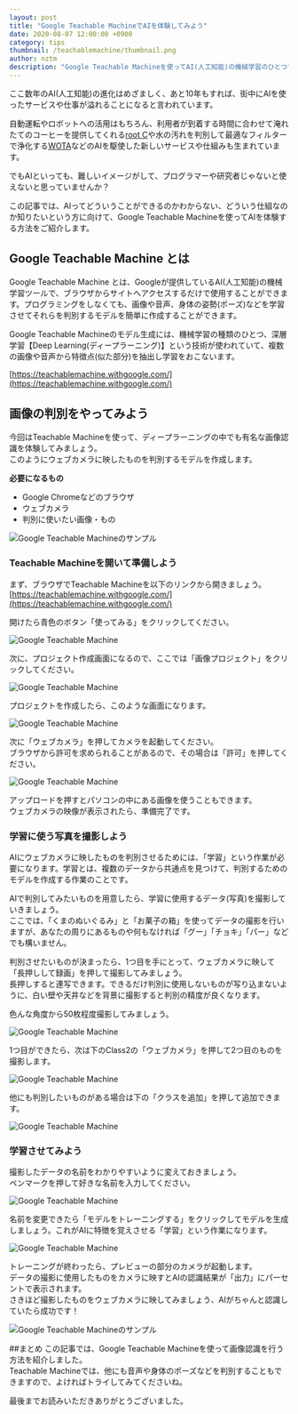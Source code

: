 ```yaml
---
layout: post
title: "Google Teachable MachineでAIを体験してみよう"
date: 2020-08-07 12:00:00 +0900
category: tips
thumbnail: /teachablemachine/thumbnail.png
author: nztm
description: "Google Teachable Machineを使ってAI(人工知能)の機械学習のひとつでもある画像認識をブラウザから簡単に体験してみよう。Google Teachable Machineを使えばプログラミングをする必要はなく、どなたでも簡単にAI(人工知能)を使うことができます。"
---
```


ここ数年のAI(人工知能)の進化はめざましく、あと10年もすれば、街中にAIを使ったサービスや仕事が溢れることになると言われています。

自動運転やロボットへの活用はもちろん、利用者が到着する時間に合わせて淹れたてのコーヒーを提供してくれる[root C](https://rootc.cafe/)や水の汚れを判別して最適なフィルターで浄化する[WOTA](https://wota.co.jp/)などのAIを駆使した新しいサービスや仕組みも生まれています。

でもAIといっても、難しいイメージがして、プログラマーや研究者じゃないと使えないと思っていませんか？

この記事では、AIってどういうことができるのかわからない、どういう仕組なのか知りたいという方に向けて、Google Teachable Machineを使ってAIを体験する方法をご紹介します。

## Google Teachable Machine とは

Google Teachable Machine とは、Googleが提供しているAI(人工知能)の機械学習ツールで、ブラウザからサイトへアクセスするだけで使用することができます。プログラミングをしなくても、画像や音声、身体の姿勢(ポーズ)などを学習させてそれらを判別するモデルを簡単に作成することができます。

Google Teachable Machineのモデル生成には、機械学習の種類のひとつ、深層学習【Deep Learning(ディープラーニング)】という技術が使われていて、複数の画像や音声から特徴点(似た部分)を抽出し学習をおこないます。

[https://teachablemachine.withgoogle.com/](https://teachablemachine.withgoogle.com/)

## 画像の判別をやってみよう
今回はTeachable Machineを使って、ディープラーニングの中でも有名な画像認識を体験してみましょう。  
このようにウェブカメラに映したものを判別するモデルを作成します。

**必要になるもの**

- Google Chromeなどのブラウザ
- ウェブカメラ
- 判別に使いたい画像・もの

![Google Teachable Machineのサンプル](googleteachablemachine.gif)

### Teachable Machineを開いて準備しよう

まず、ブラウザでTeachable Machineを以下のリンクから開きましょう。  
[https://teachablemachine.withgoogle.com/](https://teachablemachine.withgoogle.com/)

開けたら青色のボタン「使ってみる」をクリックしてください。

![Google Teachable Machine](0001.png)

次に、プロジェクト作成画面になるので、ここでは「画像プロジェクト」をクリックしてください。

![Google Teachable Machine](0002.png)

プロジェクトを作成したら、このような画面になります。

![Google Teachable Machine](0003.png)

次に「ウェブカメラ」を押してカメラを起動してください。  
ブラウザから許可を求められることがあるので、その場合は「許可」を押してください。

![Google Teachable Machine](0004.png)

アップロードを押すとパソコンの中にある画像を使うこともできます。  
ウェブカメラの映像が表示されたら、準備完了です。

### 学習に使う写真を撮影しよう
AIにウェブカメラに映したものを判別させるためには、「学習」という作業が必要になります。学習とは、複数のデータから共通点を見つけて、判別するためのモデルを作成する作業のことです。

AIで判別してみたいものを用意したら、学習に使用するデータ(写真)を撮影していきましょう。  
ここでは、「くまのぬいぐるみ」と「お菓子の箱」を使ってデータの撮影を行いますが、あなたの周りにあるものや何もなければ「グー」「チョキ」「パー」などでも構いません。

判別させたいものが決まったら、1つ目を手にとって、ウェブカメラに映して「長押しして録画」を押して撮影してみましょう。  
長押しすると連写できます。できるだけ判別に使用しないものが写り込まないように、白い壁や天井などを背景に撮影すると判別の精度が良くなります。

色んな角度から50枚程度撮影してみましょう。

![Google Teachable Machine](0005.png)

1つ目ができたら、次は下のClass2の「ウェブカメラ」を押して2つ目のものを撮影します。

![Google Teachable Machine](0006.png)

他にも判別したいものがある場合は下の「クラスを追加」を押して追加できます。

![Google Teachable Machine](0007.png)

### 学習させてみよう
撮影したデータの名前をわかりやすいように変えておきましょう。  
ペンマークを押して好きな名前を入力してください。

![Google Teachable Machine](0008.png)

名前を変更できたら「モデルをトレーニングする」をクリックしてモデルを生成しましょう。これがAIに特徴を覚えさせる「学習」という作業になります。

![Google Teachable Machine](0009.png)

トレーニングが終わったら、プレビューの部分のカメラが起動します。  
データの撮影に使用したものをカメラに映すとAIの認識結果が「出力」にパーセントで表示されます。  
さきほど撮影したものをウェブカメラに映してみましょう、AIがちゃんと認識していたら成功です！

![Google Teachable Machineのサンプル](googleteachablemachine.gif)

##まとめ
この記事では、Google Teachable Machineを使って画像認識を行う方法を紹介しました。  
Teachable Machineでは、他にも音声や身体のポーズなどを判別することもできますので、よければトライしてみてくださいね。

最後までお読みいただきありがとうございました。
